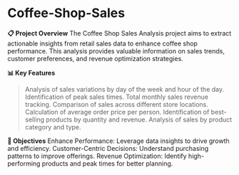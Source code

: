 # Coffee-Shop-Sales

**📋 Project Overview**
The Coffee Shop Sales Analysis project aims to extract actionable insights from retail sales data to enhance coffee shop performance. This analysis provides valuable information on sales trends, customer preferences, and revenue optimization strategies.

**📊 Key Features**
> Analysis of sales variations by day of the week and hour of the day.
> Identification of peak sales times.
> Total monthly sales revenue tracking.
> Comparison of sales across different store locations.
> Calculation of average order price per person.
> Identification of best-selling products by quantity and revenue.
> Analysis of sales by product category and type.

**🚀 Objectives**
Enhance Performance: Leverage data insights to drive growth and efficiency.
Customer-Centric Decisions: Understand purchasing patterns to improve offerings.
Revenue Optimization: Identify high-performing products and peak times for better planning.
